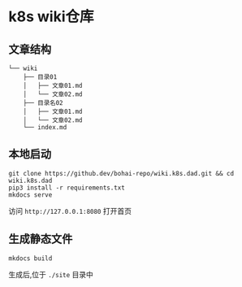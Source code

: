 # k8s wiki仓库

## 文章结构

```
└── wiki
    ├── 目录01
    │   ├── 文章01.md
    │   └── 文章02.md
    ├── 目录名02
    │   ├── 文章01.md
    │   └── 文章02.md
    └── index.md
```

## 本地启动

```
git clone https://github.dev/bohai-repo/wiki.k8s.dad.git && cd wiki.k8s.dad
pip3 install -r requirements.txt
mkdocs serve
```

访问 `http://127.0.0.1:8080` 打开首页

## 生成静态文件

```
mkdocs build
```

生成后,位于 `./site` 目录中